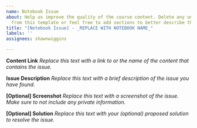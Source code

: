 ```yaml
---
name: Notebook Issue
about: Help us improve the quality of the course content. Delete any unneeded sections
  from this template or feel free to add sections to better describe the issue.
title: "[Notebook Issue] - _REPLACE WITH NOTEBOOK NAME_"
labels: ''
assignees: shawnwiggins

---
```


**Content Link**
_Replace this text with a link to or the name of the content that contains the issue._

**Issue Description**
_Replace this text with a brief description of the issue you have found._

**[Optional] Screenshot**
_Replace this text with a screenshot of the issue. Make sure to not include any private information._

**[Optional] Solution**
_Replace this text with your (optional) proposed solution to resolve the issue._
